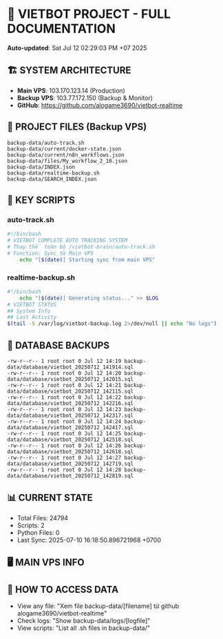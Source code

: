 # 🤖 VIETBOT PROJECT - FULL DOCUMENTATION
**Auto-updated**: Sat Jul 12 02:29:03 PM +07 2025

## 🏗️ SYSTEM ARCHITECTURE
- **Main VPS**: 103.170.123.14 (Production)
- **Backup VPS**: 103.77.172.150 (Backup & Monitor)
- **GitHub**: https://github.com/alogame3690/vietbot-realtime

## 📁 PROJECT FILES (Backup VPS)
```
backup-data/auto-track.sh
backup-data/current/docker-state.json
backup-data/current/n8n_workflows.json
backup-data/files/My_workflow_2_10.json
backup-data/INDEX.json
backup-data/realtime-backup.sh
backup-data/SEARCH_INDEX.json
```

## 🔧 KEY SCRIPTS
### auto-track.sh
```bash
#!/bin/bash
# VIETBOT COMPLETE AUTO TRACKING SYSTEM
# Thay thế toàn bộ /vietbot-brain/auto-track.sh
# Function: Sync từ Main VPS
    echo "[$(date)] Starting sync from main VPS"
```
### realtime-backup.sh
```bash
#!/bin/bash
    echo "[$(date)] Generating status..." >> $LOG
# VIETBOT STATUS
## System Info
## Last Activity
$(tail -5 /var/log/vietbot-backup.log 2>/dev/null || echo "No logs")
```

## 💾 DATABASE BACKUPS
```
-rw-r--r-- 1 root root 0 Jul 12 14:19 backup-data/database/vietbot_20250712_141914.sql
-rw-r--r-- 1 root root 0 Jul 12 14:20 backup-data/database/vietbot_20250712_142015.sql
-rw-r--r-- 1 root root 0 Jul 12 14:21 backup-data/database/vietbot_20250712_142115.sql
-rw-r--r-- 1 root root 0 Jul 12 14:22 backup-data/database/vietbot_20250712_142216.sql
-rw-r--r-- 1 root root 0 Jul 12 14:23 backup-data/database/vietbot_20250712_142317.sql
-rw-r--r-- 1 root root 0 Jul 12 14:24 backup-data/database/vietbot_20250712_142417.sql
-rw-r--r-- 1 root root 0 Jul 12 14:25 backup-data/database/vietbot_20250712_142518.sql
-rw-r--r-- 1 root root 0 Jul 12 14:26 backup-data/database/vietbot_20250712_142618.sql
-rw-r--r-- 1 root root 0 Jul 12 14:27 backup-data/database/vietbot_20250712_142719.sql
-rw-r--r-- 1 root root 0 Jul 12 14:28 backup-data/database/vietbot_20250712_142819.sql
```

## 📊 CURRENT STATE
- Total Files: 24794
- Scripts: 2
- Python Files: 0
- Last Sync: 2025-07-10 16:18:50.896721968 +0700

## 🖥️ MAIN VPS INFO


## 🚨 HOW TO ACCESS DATA
- View any file: "Xem file backup-data/[filename] từ github alogame3690/vietbot-realtime"
- Check logs: "Show backup-data/logs/[logfile]"
- View scripts: "List all .sh files in backup-data/"
